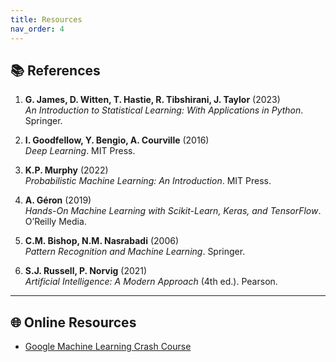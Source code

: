 ```yaml
---
title: Resources
nav_order: 4
---
```


## 📚 References

1. **G. James, D. Witten, T. Hastie, R. Tibshirani, J. Taylor** (2023)  
   *An Introduction to Statistical Learning: With Applications in Python*. Springer.

2. **I. Goodfellow, Y. Bengio, A. Courville** (2016)  
   *Deep Learning*. MIT Press.  

3. **K.P. Murphy** (2022)  
   *Probabilistic Machine Learning: An Introduction*. MIT Press.

4. **A. Géron** (2019)  
   *Hands-On Machine Learning with Scikit-Learn, Keras, and TensorFlow*. O’Reilly Media.

5. **C.M. Bishop, N.M. Nasrabadi** (2006)  
   *Pattern Recognition and Machine Learning*. Springer.

6. **S.J. Russell, P. Norvig** (2021)  
   *Artificial Intelligence: A Modern Approach* (4th ed.). Pearson.

---

## 🌐 Online Resources

- [Google Machine Learning Crash Course](https://developers.google.com/machine-learning/crash-course)
